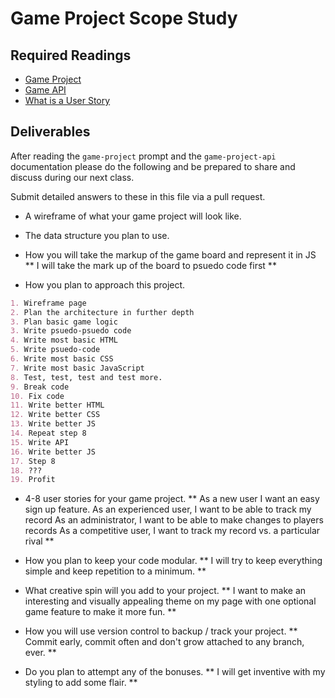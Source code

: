 # Game Project Scope Study

## Required Readings

-   [Game Project](https://github.com/ga-wdi-boston/game-project)
-   [Game API](https://github.com/ga-wdi-boston/game-project-api)
-   [What is a User Story](http://searchsoftwarequality.techtarget.com/definition/user-story)

## Deliverables

After reading the `game-project` prompt and the `game-project-api` documentation
please do the following and be prepared to share and discuss during our next
class.

Submit detailed answers to these in this file via a pull request.

-   A wireframe of what your game project will look like.

-   The data structure you plan to use.

-   How you will take the markup of the game board and represent it in JS
**
I will take the mark up of the board to psuedo code first
**


-   How you plan to approach this project.
```md
1. Wireframe page
2. Plan the architecture in further depth
3. Plan basic game logic
3. Write psuedo-psuedo code
4. Write most basic HTML
5. Write psuedo-code
6. Write most basic CSS
7. Write most basic JavaScript
8. Test, test, test and test more.
9. Break code
10. Fix code
11. Write better HTML
12. Write better CSS
13. Write better JS
14. Repeat step 8
15. Write API
16. Write better JS
17. Step 8
18. ???
19. Profit
```


-   4-8 user stories for your game project.
**
As a new user I want an easy sign up feature.
As an experienced user, I want to be able to track my record
As an administrator, I want to be able to make changes to players records
As a competitive user, I want to track my record vs. a particular rival
**


-   How you plan to keep your code modular.
**
I will try to keep everything simple and keep repetition to a minimum.
**


-   What creative spin will you add to your project.
**
I want to make an interesting and visually appealing theme on my page with one
optional game feature to make it more fun.
**

-   How you will use version control to backup / track your project.
**
Commit early, commit often and don't grow attached to any branch, ever.
**

-   Do you plan to attempt any of the bonuses.
**
I will get inventive with my styling to add some flair.
**
